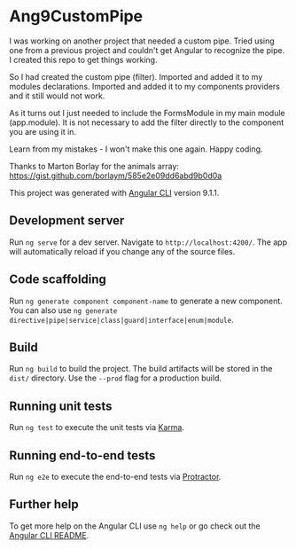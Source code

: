 # Ang9CustomPipe

I was working on another project that needed a custom pipe.  Tried using one from a previous project and couldn't get Angular to recognize the pipe. I created this repo to get things working.  

So I had created the custom pipe (filter). Imported and added it to my modules declarations. Imported and added it to my components providers and it still would not work.  

As it turns out I just needed to include the FormsModule in my main module (app.module).   It is not necessary to add the filter directly to the component you are using it in.  

Learn from my mistakes - I won't make this one again.  Happy coding. 

Thanks to Marton Borlay for the animals array: https://gist.github.com/borlaym/585e2e09dd6abd9b0d0a


This project was generated with [Angular CLI](https://github.com/angular/angular-cli) version 9.1.1.

## Development server

Run `ng serve` for a dev server. Navigate to `http://localhost:4200/`. The app will automatically reload if you change any of the source files.

## Code scaffolding

Run `ng generate component component-name` to generate a new component. You can also use `ng generate directive|pipe|service|class|guard|interface|enum|module`.

## Build

Run `ng build` to build the project. The build artifacts will be stored in the `dist/` directory. Use the `--prod` flag for a production build.

## Running unit tests

Run `ng test` to execute the unit tests via [Karma](https://karma-runner.github.io).

## Running end-to-end tests

Run `ng e2e` to execute the end-to-end tests via [Protractor](http://www.protractortest.org/).

## Further help

To get more help on the Angular CLI use `ng help` or go check out the [Angular CLI README](https://github.com/angular/angular-cli/blob/master/README.md).
